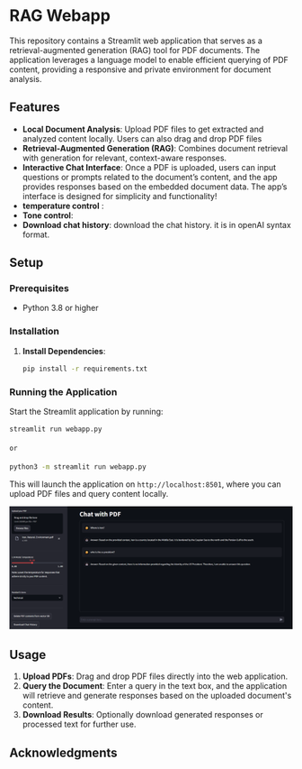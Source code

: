 
# RAG Webapp

This repository contains a Streamlit web application that serves as a retrieval-augmented generation (RAG) tool for PDF documents. The application leverages a language model to enable efficient querying of PDF content, providing a responsive and private environment for document analysis.

## Features
- **Local Document Analysis**: Upload PDF files to get extracted and analyzed content locally. Users can also drag and drop PDF files
- **Retrieval-Augmented Generation (RAG)**: Combines document retrieval with generation for relevant, context-aware responses.
- **Interactive Chat Interface**: Once a PDF is uploaded, users can input questions or prompts related to the document’s content, and the app provides responses based on the embedded document data. The app’s interface is designed for simplicity and functionality!
- **temperature control** : 
- **Tone control**:
- **Download chat history**: download the chat history. it is in openAI syntax format.


## Setup

### Prerequisites

- Python 3.8 or higher

### Installation

1. **Install Dependencies**:
   ```bash
   pip install -r requirements.txt
   ```

### Running the Application

Start the Streamlit application by running:
```bash
streamlit run webapp.py

or 

python3 -m streamlit run webapp.py
```

This will launch the application on `http://localhost:8501`, where you can upload PDF files and query content locally.


![An overview of the the RAG Webapp: upload PDF, Ask questions.](./Screenshot.png)

## Usage

1. **Upload PDFs**: Drag and drop PDF files directly into the web application.
2. **Query the Document**: Enter a query in the text box, and the application will retrieve and generate responses based on the uploaded document's content.
3. **Download Results**: Optionally download generated responses or processed text for further use.

## Acknowledgments